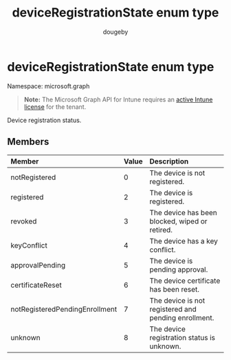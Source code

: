 ﻿---
title: "deviceRegistrationState enum type"
description: "Device registration status."
author: "dougeby"
localization_priority: Normal
ms.prod: "intune"
doc_type: enumPageType
---

# deviceRegistrationState enum type

Namespace: microsoft.graph

> **Note:** The Microsoft Graph API for Intune requires an [active Intune license](https://go.microsoft.com/fwlink/?linkid=839381) for the tenant.

Device registration status.

## Members

| Member                         | Value | Description                                          |
| :----------------------------- | :---- | :--------------------------------------------------- |
| notRegistered                  | 0     | The device is not registered.                        |
| registered                     | 2     | The device is registered.                            |
| revoked                        | 3     | The device has been blocked, wiped or retired.       |
| keyConflict                    | 4     | The device has a key conflict.                       |
| approvalPending                | 5     | The device is pending approval.                      |
| certificateReset               | 6     | The device certificate has been reset.               |
| notRegisteredPendingEnrollment | 7     | The device is not registered and pending enrollment. |
| unknown                        | 8     | The device registration status is unknown.           |
